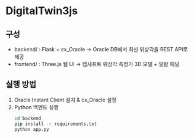 # DigitalTwin3js

## 구성
- backend/ : Flask + cx_Oracle → Oracle DB에서 최신 위상각을 REST API로 제공
- frontend/ : Three.js 웹 UI → 캠샤프트 위상각 측정기 3D 모델 + 알람 패널

## 실행 방법
1. Oracle Instant Client 설치 & cx_Oracle 설정
2. Python 백엔드 실행
   ```bash
   cd backend
   pip install -r requirements.txt
   python app.py
